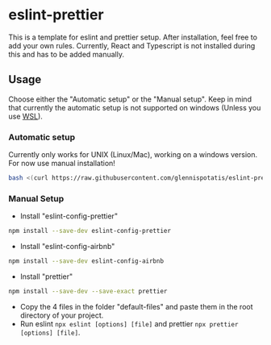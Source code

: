 # eslint-prettier

This is a template for eslint and prettier setup. After installation, feel free to add your own rules. Currently, React and Typescript is not installed during this and has to be added manually.

## Usage

Choose either the "Automatic setup" or the "Manual setup". Keep in mind that currently the automatic setup is not supported on windows (Unless you use [WSL](https://learn.microsoft.com/en-us/windows/wsl/install/)).

### Automatic setup

Currently only works for UNIX (Linux/Mac), working on a windows version. For now use manual installation!

```bash
bash <(curl https://raw.githubusercontent.com/glennispotatis/eslint-prettier/main/eslint-setup.sh)
```

### Manual Setup

- Install "eslint-config-prettier"

```bash
npm install --save-dev eslint-config-prettier
```

- Install "eslint-config-airbnb"

```bash
npm install --save-dev eslint-config-airbnb
```

- Install "prettier"

```bash
npm install --save-dev --save-exact prettier
```

- Copy the 4 files in the folder "default-files" and paste them in the root directory of your project.
- Run eslint `npx eslint [options] [file]` and prettier `npx prettier [options] [file]`.
